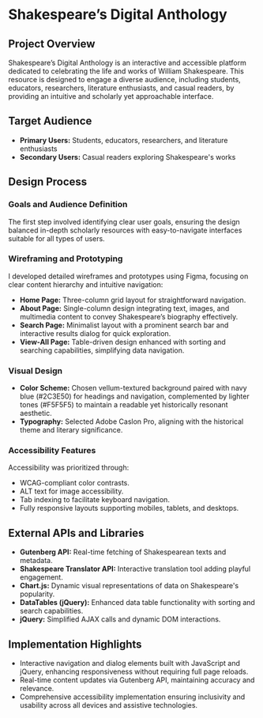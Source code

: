 # Shakespeare’s Digital Anthology

## Project Overview
Shakespeare’s Digital Anthology is an interactive and accessible platform dedicated to celebrating the life and works of William Shakespeare. This resource is designed to engage a diverse audience, including students, educators, researchers, literature enthusiasts, and casual readers, by providing an intuitive and scholarly yet approachable interface.

## Target Audience
- **Primary Users:** Students, educators, researchers, and literature enthusiasts
- **Secondary Users:** Casual readers exploring Shakespeare's works

## Design Process

### Goals and Audience Definition
The first step involved identifying clear user goals, ensuring the design balanced in-depth scholarly resources with easy-to-navigate interfaces suitable for all types of users.

### Wireframing and Prototyping
I developed detailed wireframes and prototypes using Figma, focusing on clear content hierarchy and intuitive navigation:
- **Home Page:** Three-column grid layout for straightforward navigation.
- **About Page:** Single-column design integrating text, images, and multimedia content to convey Shakespeare’s biography effectively.
- **Search Page:** Minimalist layout with a prominent search bar and interactive results dialog for quick exploration.
- **View-All Page:** Table-driven design enhanced with sorting and searching capabilities, simplifying data navigation.

### Visual Design
- **Color Scheme:** Chosen vellum-textured background paired with navy blue (#2C3E50) for headings and navigation, complemented by lighter tones (#F5F5F5) to maintain a readable yet historically resonant aesthetic.
- **Typography:** Selected Adobe Caslon Pro, aligning with the historical theme and literary significance.

### Accessibility Features
Accessibility was prioritized through:
- WCAG-compliant color contrasts.
- ALT text for image accessibility.
- Tab indexing to facilitate keyboard navigation.
- Fully responsive layouts supporting mobiles, tablets, and desktops.

## External APIs and Libraries
- **Gutenberg API:** Real-time fetching of Shakespearean texts and metadata.
- **Shakespeare Translator API:** Interactive translation tool adding playful engagement.
- **Chart.js:** Dynamic visual representations of data on Shakespeare's popularity.
- **DataTables (jQuery):** Enhanced data table functionality with sorting and search capabilities.
- **jQuery:** Simplified AJAX calls and dynamic DOM interactions.

## Implementation Highlights
- Interactive navigation and dialog elements built with JavaScript and jQuery, enhancing responsiveness without requiring full page reloads.
- Real-time content updates via Gutenberg API, maintaining accuracy and relevance.
- Comprehensive accessibility implementation ensuring inclusivity and usability across all devices and assistive technologies.

